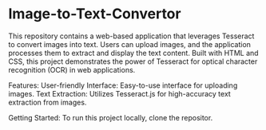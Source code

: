 # Image-to-Text-Convertor
This repository contains a web-based application that leverages Tesseract to convert images into text. Users can upload images, and the application processes them to extract and display the text content. Built with HTML and CSS, this project demonstrates the power of Tesseract for optical character recognition (OCR) in web applications.

Features:
User-friendly Interface: Easy-to-use interface for uploading images.
Text Extraction: Utilizes Tesseract.js for high-accuracy text extraction from images.

Getting Started:
To run this project locally, clone the repositor.

